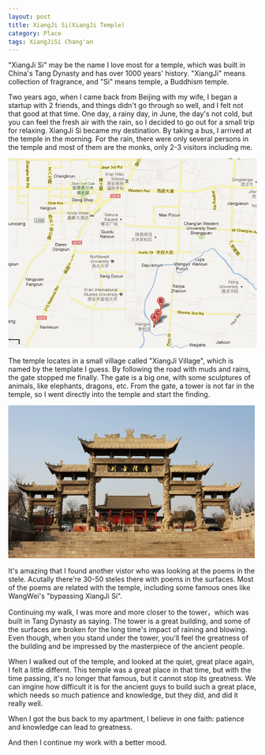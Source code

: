 ```yaml
---
layout: post
title: XiangJi Si(XiangJi Temple)
category: Place
tags: XiangJiSi Chang'an
---
```


"XiangJi Si" may be the name I love most for a temple, which was built 
in China's Tang Dynasty and has over 1000 years' history. "XiangJi" means
collection of fragrance, and "Si" means temple, a Buddhism temple.

Two years ago, when I came back from Beijing with my wife, I began a startup
with 2 friends, and things didn't go through so well, and I felt not that good
at that time. One day, a rainy day, in June, the day's not cold, but you can feel
the fresh air with the rain, so I decided to go out for a small trip for relaxing.
XiangJi Si became my destination. By taking a bus, I arrived at the temple in the 
morning. For the rain, there were only several persons in the temple and most of them
are the monks, only 2-3 visitors including me. 

![xiangjisimap](/assets/images/xjs_map.png)

The temple locates in a small village called "XiangJi Village", which is named by the
template I guess. By following the road with muds and rains, the gate stopped me finally.
The gate is a big one, with some sculptures of animals, like elephants, dragons, etc.
From the gate, a tower is not far in the temple, so I went directly into the temple and
start the finding.

![xiangjisi](/assets/images/xiangjisi.jpg)

It's amazing that I found another vistor who was looking at the poems in the stele. Acutally
there're 30-50 steles there with poems in the surfaces. Most of the poems are related with
the temple, including some famous ones like WangWei's "bypassing XiangJi Si".

Continuing my walk, I was more and more closer to the tower，which was built in Tang Dynasty
as saying. The tower is a great building, and some of the surfaces are broken for the 
long time's impact of raining and blowing. Even though, when you stand under the tower, you'll
feel the greatness of the building and be impressed by the masterpiece of the ancient people.

When I walked out of the temple, and looked at the quiet, great place again, I felt a little differnt.
This temple was a great place in that time, but with the time passing, it's no longer that famous,
but it cannot stop its greatness. We can imgine how difficult it is for the ancient guys to build
such a great place, which needs so much patience and knowledge, but they did, and did it really well.

When I got the bus back to my apartment, I believe in one faith: patience and knowledge can lead to
greatness. 

And then I continue my work with a better mood.
